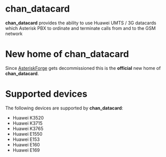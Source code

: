 # chan\_datacard #

**chan\_datacard** provides the ability to use Huawei UMTS / 3G datacards which Asterisk PBX to ordinate and terminate calls from and to the GSM network

# New home of chan\_datacard #
Since [AsteriskForge](http://forge.asterisk.org/gf/project/chan_datacard) gets decommissioned this is the **official** new home of **chan\_datacard**.

# Supported devices #
The following devices are supported by **chan\_datacard**:
  * Huawei K3520
  * Huawei K3715
  * Huawei K3765
  * Huawei E1550
  * Huawei E153
  * Huawei E160
  * Huawei E169

